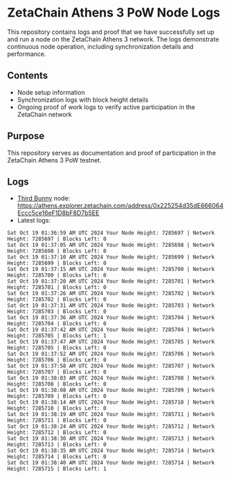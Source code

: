 # ZetaChain Athens 3 PoW Node Logs
This repository contains logs and proof that we have successfully set up and run a node on the ZetaChain Athens 3 network. The logs demonstrate continuous node operation, including synchronization details and performance.

## Contents
- Node setup information
- Synchronization logs with block height details
- Ongoing proof of work logs to verify active participation in the ZetaChain network

## Purpose
This repository serves as documentation and proof of participation in the ZetaChain Athens 3 PoW testnet.

## Logs

- [Third Bunny](https://thirdbunny.xyz/) node: https://athens.explorer.zetachain.com/address/0x225254d35dE666064Eccc5ce16eF1D8bF8D7b5EE
- Latest logs:
```
Sat Oct 19 01:36:59 AM UTC 2024 Your Node Height: 7285697 | Network Height: 7285697 | Blocks Left: 0
Sat Oct 19 01:37:05 AM UTC 2024 Your Node Height: 7285698 | Network Height: 7285698 | Blocks Left: 0
Sat Oct 19 01:37:10 AM UTC 2024 Your Node Height: 7285699 | Network Height: 7285699 | Blocks Left: 0
Sat Oct 19 01:37:15 AM UTC 2024 Your Node Height: 7285700 | Network Height: 7285700 | Blocks Left: 0
Sat Oct 19 01:37:20 AM UTC 2024 Your Node Height: 7285701 | Network Height: 7285701 | Blocks Left: 0
Sat Oct 19 01:37:26 AM UTC 2024 Your Node Height: 7285702 | Network Height: 7285702 | Blocks Left: 0
Sat Oct 19 01:37:31 AM UTC 2024 Your Node Height: 7285703 | Network Height: 7285703 | Blocks Left: 0
Sat Oct 19 01:37:36 AM UTC 2024 Your Node Height: 7285704 | Network Height: 7285704 | Blocks Left: 0
Sat Oct 19 01:37:42 AM UTC 2024 Your Node Height: 7285704 | Network Height: 7285705 | Blocks Left: 1
Sat Oct 19 01:37:47 AM UTC 2024 Your Node Height: 7285705 | Network Height: 7285705 | Blocks Left: 0
Sat Oct 19 01:37:52 AM UTC 2024 Your Node Height: 7285706 | Network Height: 7285706 | Blocks Left: 0
Sat Oct 19 01:37:58 AM UTC 2024 Your Node Height: 7285707 | Network Height: 7285707 | Blocks Left: 0
Sat Oct 19 01:38:03 AM UTC 2024 Your Node Height: 7285708 | Network Height: 7285708 | Blocks Left: 0
Sat Oct 19 01:38:08 AM UTC 2024 Your Node Height: 7285709 | Network Height: 7285709 | Blocks Left: 0
Sat Oct 19 01:38:14 AM UTC 2024 Your Node Height: 7285710 | Network Height: 7285710 | Blocks Left: 0
Sat Oct 19 01:38:19 AM UTC 2024 Your Node Height: 7285711 | Network Height: 7285711 | Blocks Left: 0
Sat Oct 19 01:38:24 AM UTC 2024 Your Node Height: 7285712 | Network Height: 7285712 | Blocks Left: 0
Sat Oct 19 01:38:30 AM UTC 2024 Your Node Height: 7285713 | Network Height: 7285713 | Blocks Left: 0
Sat Oct 19 01:38:35 AM UTC 2024 Your Node Height: 7285714 | Network Height: 7285714 | Blocks Left: 0
Sat Oct 19 01:38:40 AM UTC 2024 Your Node Height: 7285714 | Network Height: 7285715 | Blocks Left: 1
```
